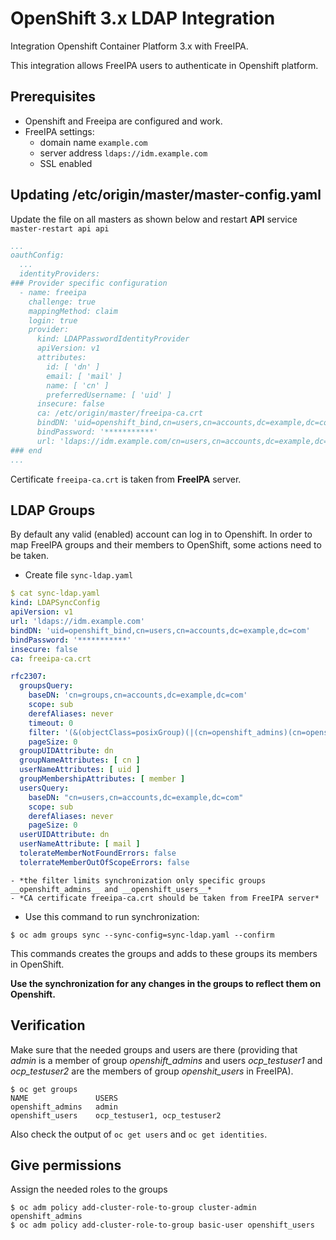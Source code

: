 # OpenShift 3.x LDAP Integration

Integration Openshift Container Platform 3.x with FreeIPA.

This integration allows FreeIPA users to authenticate in Openshift platform.

## Prerequisites

* Openshift and Freeipa are configured and work.
* FreeIPA settings:
  * domain name `example.com`
  * server address `ldaps://idm.example.com`
  * SSL enabled


## Updating /etc/origin/master/master-config.yaml
Update the file on all masters as shown below and restart __API__ service `master-restart api api`
```yaml
...
oauthConfig:
  ...
  identityProviders:
### Provider specific configuration
  - name: freeipa
    challenge: true
    mappingMethod: claim
    login: true
    provider:
      kind: LDAPPasswordIdentityProvider
      apiVersion: v1
      attributes:
        id: [ 'dn' ]
        email: [ 'mail' ]
        name: [ 'cn' ]
        preferredUsername: [ 'uid' ]
      insecure: false
      ca: /etc/origin/master/freeipa-ca.crt
      bindDN: 'uid=openshift_bind,cn=users,cn=accounts,dc=example,dc=com'
      bindPassword: '***********'
      url: 'ldaps://idm.example.com/cn=users,cn=accounts,dc=example,dc=com?uid'
### end
...
```
Certificate `freeipa-ca.crt` is taken from __FreeIPA__ server.

## LDAP Groups

By default any valid (enabled) account can log in to Openshift. In order to map FreeIPA groups and their members to OpenShift,
some actions need to be taken.

* Create file `sync-ldap.yaml`
```yaml
$ cat sync-ldap.yaml
kind: LDAPSyncConfig
apiVersion: v1
url: 'ldaps://idm.example.com'
bindDN: 'uid=openshift_bind,cn=users,cn=accounts,dc=example,dc=com'
bindPassword: '***********'
insecure: false
ca: freeipa-ca.crt

rfc2307:
  groupsQuery:
    baseDN: 'cn=groups,cn=accounts,dc=example,dc=com'
    scope: sub
    derefAliases: never
    timeout: 0
    filter: '(&(objectClass=posixGroup)(|(cn=openshift_admins)(cn=openshift_users)))'
    pageSize: 0
  groupUIDAttribute: dn
  groupNameAttributes: [ cn ]
  userNameAttributes: [ uid ]
  groupMembershipAttributes: [ member ]
  usersQuery:
    baseDN: "cn=users,cn=accounts,dc=example,dc=com"
    scope: sub
    derefAliases: never
    pageSize: 0
  userUIDAttribute: dn
  userNameAttribute: [ mail ]
  tolerateMemberNotFoundErrors: false
  tolerrateMemberOutOfScopeErrors: false
```
    - *the filter limits synchronization only specific groups __openshift_admins__ and __openshift_users__*
    - *CA certificate freeipa-ca.crt should be taken from FreeIPA server*

* Use this command to run synchronization:
```
$ oc adm groups sync --sync-config=sync-ldap.yaml --confirm
```
This commands creates the groups and adds to these groups its members in OpenShift.

__Use the synchronization for any changes in the groups to reflect them on Openshift.__

## Verification

Make sure that the needed groups and users are there (providing that _admin_ is a member of group *openshift_admins* and users *ocp_testuser1* and *ocp_testuser2* are the members of group _openshit_users_ in FreeIPA).
```
$ oc get groups
NAME               USERS
openshift_admins   admin
openshift_users    ocp_testuser1, ocp_testuser2
```
Also check the output of `oc get users` and `oc get identities`.

## Give permissions

Assign the needed roles to the groups

```
$ oc adm policy add-cluster-role-to-group cluster-admin openshift_admins
$ oc adm policy add-cluster-role-to-group basic-user openshift_users
```




